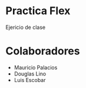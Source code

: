# Practica Flex

Ejericio de clase


# Colaboradores

- Mauricio Palacios
- Douglas Lino
- Luis Escobar